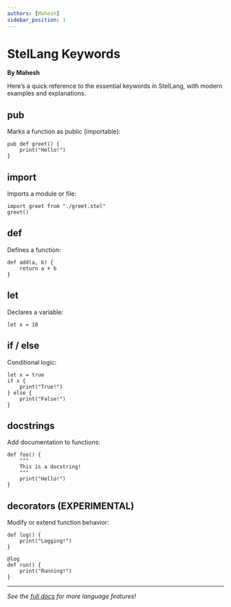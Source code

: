 ```yaml
---
authors: [Mahesh]
sidebar_position: 1
---
```


# StelLang Keywords

**By Mahesh**

Here’s a quick reference to the essential keywords in StelLang, with modern examples and explanations.

## pub
Marks a function as public (importable):
```stel
pub def greet() {
    print("Hello!")
}
```

## import
Imports a module or file:
```stel
import greet from "./greet.stel"
greet()
```

## def
Defines a function:
```stel
def add(a, b) {
    return a + b
}
```

## let
Declares a variable:
```stel
let x = 10
```

## if / else
Conditional logic:
```stel
let x = true
if x {
    print("True!")
} else {
    print("False!")
}
```

## docstrings
Add documentation to functions:
```stel
def foo() {
    """
    This is a docstring!
    """
    print("Hello!")
}
```

## decorators (EXPERIMENTAL)
Modify or extend function behavior:
```stel
def log() {
    print("Logging!")
}

@log
def run() {
    print("Running!")
}
```

---

*See the [full docs](/docs/stellang) for more language features!*
